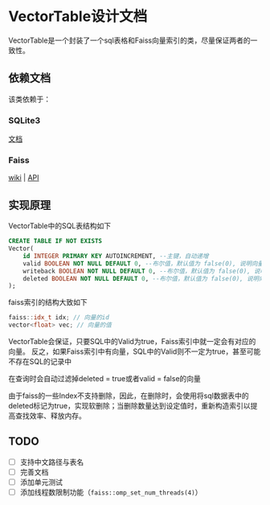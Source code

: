 ﻿# VectorTable设计文档
VectorTable是一个封装了一个sql表格和Faiss向量索引的类，尽量保证两者的一致性。

## 依赖文档
该类依赖于：
### SQLite3
[文档](https://sqlite.org/c3ref/)
### Faiss
[wiki](https://github.com/facebookresearch/faiss/wiki/) | [API](https://faiss.ai/index.html)    

## 实现原理
VectorTable中的SQL表结构如下
``` SQL
CREATE TABLE IF NOT EXISTS
Vector(
    id INTEGER PRIMARY KEY AUTOINCREMENT, --主键，自动递增 
    valid BOOLEAN NOT NULL DEFAULT 0, --布尔值，默认值为 false(0), 说明向量是否已写入内存中的Faiss数据库 
    writeback BOOLEAN NOT NULL DEFAULT 0, --布尔值，默认值为 false(0), 说明向量是否已写入磁盘中的Faiss数据库
    deleted BOOLEAN NOT NULL DEFAULT 0, --布尔值，默认值为 false(0), 说明向量是否已删除
);
```

faiss索引的结构大致如下
``` cpp
faiss::idx_t idx; // 向量的id
vector<float> vec; // 向量的值
```

VectorTable会保证，只要SQL中的Valid为true，Faiss索引中就一定会有对应的向量。
反之，如果Faiss索引中有向量，SQL中的Valid则不一定为true，甚至可能不存在SQL的记录中

在查询时会自动过滤掉deleted = true或者valid = false的向量

由于faiss的一些Index不支持删除，因此，在删除时，会使用将sql数据表中的deleted标记为true，实现软删除；当删除数量达到设定值时，重新构造索引以提高查找效率、释放内存。

## TODO
- [ ] 支持中文路径与表名   
- [ ] 完善文档  
- [ ] 添加单元测试
- [ ] 添加线程数限制功能（`faiss::omp_set_num_threads(4)`）